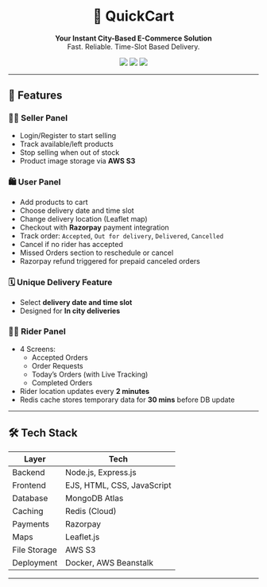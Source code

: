 <h1 align="center">🛒 QuickCart</h1>

<p align="center">
  <b>Your Instant City-Based E-Commerce Solution</b><br/>
  Fast. Reliable. Time-Slot Based Delivery.

</p>

<p align="center">
  <a href="https://quickcartind.xyz"><img src="https://img.shields.io/badge/Live Site-quickcartind.xyz-blue?style=flat-square" /></a>
  <img src="https://img.shields.io/badge/Made_with-Node.js-blue?style=flat-square" />
  <img src="https://img.shields.io/badge/Database-MongoDB-green?style=flat-square" />
</p>

---

## 🚀 Features

### 👨‍💼 Seller Panel
- Login/Register to start selling
- Track available/left products
- Stop selling when out of stock
- Product image storage via **AWS S3**

### 🛍️ User Panel
- Add products to cart
- Choose delivery date and time slot
- Change delivery location (Leaflet map)
- Checkout with **Razorpay** payment integration
- Track order: `Accepted`, `Out for delivery`, `Delivered`, `Cancelled`
- Cancel if no rider has accepted
- Missed Orders section to reschedule or cancel
- Razorpay refund triggered for prepaid canceled orders

### 🗓️ Unique Delivery Feature
- Select **delivery date and time slot**
- Designed for **In city deliveries**

### 🧑‍✈️ Rider Panel
- 4 Screens:
  - Accepted Orders
  - Order Requests
  - Today’s Orders (with Live Tracking)
  - Completed Orders
- Rider location updates every **2 minutes**
- Redis cache stores temporary data for **30 mins** before DB update

---

## 🛠️ Tech Stack

| Layer        | Tech                                                                 |
|--------------|----------------------------------------------------------------------|
| Backend      | Node.js, Express.js                                                  |
| Frontend     | EJS, HTML, CSS, JavaScript                                           |
| Database     | MongoDB Atlas                                                        |
| Caching      | Redis (Cloud)                                                        |
| Payments     | Razorpay                                                             |
| Maps         | Leaflet.js                                                           |
| File Storage | AWS S3                                                               |
| Deployment   | Docker, AWS Beanstalk                                                |

---


